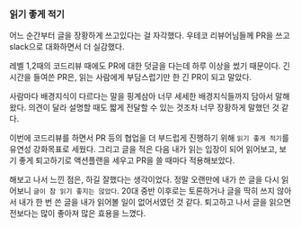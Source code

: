 ### 읽기 좋게 적기

어느 순간부터 글을 장황하게 쓰고있다는 걸 자각했다.
우테코 리뷰어님들께 PR을 쓰고 slack으로 대화하면서 더 실감했다.

레벨 1,2때의 코드리뷰 때에도 PR에 대한 덧글을 다는데 하루 이상을 썼기 때문이다. 긴 시간을 들여쓴 PR은, 읽는 사람에게 부담스럽기만 한 긴 PR이 되고 말았다.

사람마다 배경지식이 다르다는 말을 핑계삼아 너무 세세한 배경지식들까지 담아서 말해왔다. 의견이 달라 설명할 때도 짧게 전달할 수 있는 것조차 너무 장황하게 말했던 것 같다.

이번에 코드리뷰를 하면서 PR 등의 협업을 더 부드럽게 진행하기 위해 `읽기 좋게 적기`를 유연성 강화목표로 세웠다.
그리고 글을 적은 다음 내가 읽는 입장이 되어 읽어보고, 보기 좋게 퇴고하기로 액션플랜을 세우고 PR을 쓸 때마다 적용해보았다.

해보고 나서 느낀 점은, 하길 잘했다는 생각이었다. 정말 오랜만에 내가 쓴 글을 다시 읽어보니 `글이 참 읽기 좋지는 않았다`. 20대 중반 이후로는 토론하거나 글을 딱히 쓰지 않아서 내가 한 번 쓴 글을 내가 읽어볼 일이 없어서였던 것 같다. 퇴고하고 나서 글을 읽으면 전보다는 많이 좋아져 많은 효용을 느꼈다.
